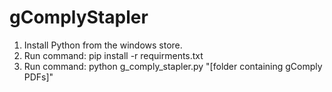 # gComplyStapler
1. Install Python from the windows store.
2. Run command: pip install -r requirments.txt
3. Run command: python g_comply_stapler.py "[folder containing gComply PDFs]"

